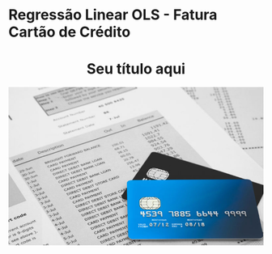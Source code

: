 # Regressão Linear OLS - Fatura Cartão de Crédito
<h1 align="center"> Seu título aqui </h1>

<img src="/figuras/fatura.jpg">
